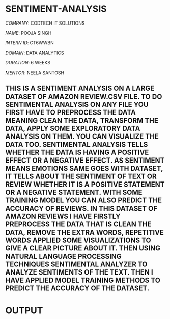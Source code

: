 # SENTIMENT-ANALYSIS

*COMPANY*: CODTECH IT SOLUTIONS

*NAME*: POOJA SINGH

*INTERN ID*: CT6WWBN

*DOMAIN*: DATA ANALYTICS

*DURATION*: 6 WEEKS

*MENTOR*: NEELA SANTOSH

## THIS IS A SENTIMENT ANALYSIS ON A LARGE DATASET OF AMAZON REVIEW.CSV FILE.  TO DO SENTIMENTAL ANALYSIS ON ANY FILE YOU FIRST HAVE TO PREPROCESS THE DATA MEANING CLEAN THE DATA, TRANSFORM THE DATA, APPLY SOME EXPLORATORY DATA ANALYSIS ON THEM. YOU CAN VISUALIZE THE DATA TOO. SENTIMENTAL ANALYSIS TELLS WHETHER THE DATA IS HAVING A POSITIVE EFFECT OR A NEGATIVE EFFECT. AS SENTIMENT MEANS EMOTIONS SAME GOES WITH DATASET, IT TELLS ABOUT THE SENTIMENT OF TEXT OR REVIEW WHETHER IT IS A POSITIVE STATEMENT OR A NEGATIVE STATEMENT. WITH SOME TRAINING MODEL YOU CAN ALSO PREDICT THE ACCURACY OF REVIEWS. IN THIS DATASET OF AMAZON REVIEWS I HAVE FIRSTLY PREPROCESS THE DATA THAT IS CLEAN THE DATA, REMOVE THE EXTRA WORDS, REPETITIVE WORDS APPLIED SOME VISUALIZATIONS TO GIVE A CLEAR PICTURE ABOUT IT. THEN USING NATURAL LANGUAGE PROCESSING TECHNIQUES SENTIMENTAL ANALYZER TO ANALYZE SENTIMENTS OF THE TEXT. THEN I HAVE APPLIED MODEL TRAINING METHODS TO PREDICT THE ACCURACY OF THE DATASET. ##

# OUTPUT
